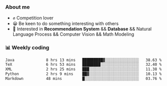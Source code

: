 ### About me

- ✊ Competition lover
- 😀 Be keen to do something interesting with others
- 🎈 Interested in **Recommendation System** && **Database** && Natural Language Process && Computer Vision && Math Modeling


### 📊 Weekly coding
<!--START_SECTION:waka-->

```txt
Java              8 hrs 13 mins   █████████▓░░░░░░░░░░░░░░░   38.63 %
TeX               6 hrs 53 mins   ████████░░░░░░░░░░░░░░░░░   32.40 %
XML               2 hrs 25 mins   ███░░░░░░░░░░░░░░░░░░░░░░   11.38 %
Python            2 hrs 9 mins    ██▓░░░░░░░░░░░░░░░░░░░░░░   10.13 %
Markdown          48 mins         █░░░░░░░░░░░░░░░░░░░░░░░░   03.76 %
```

<!--END_SECTION:waka-->
